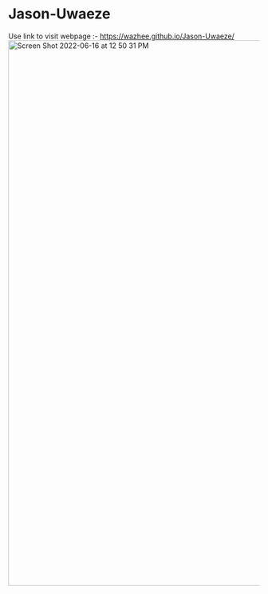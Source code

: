 # Jason-Uwaeze
Use link to visit webpage :- https://wazhee.github.io/Jason-Uwaeze/
<br>
<img width="1090" alt="Screen Shot 2022-06-16 at 12 50 31 PM" src="https://user-images.githubusercontent.com/34732790/174124386-559ba2fa-d5a5-4092-afbe-3e2d81ef01cb.png">
